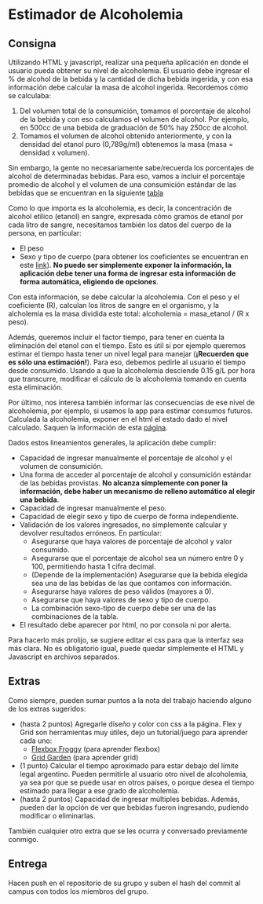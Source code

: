 # Estimador de Alcoholemia

## Consigna

Utilizando HTML y javascript, realizar una pequeña aplicación en donde el usuario pueda obtener su nivel de alcoholemia. El usuario debe ingresar el % de alcohol de la bebida y la cantidad de dicha bebida ingerida, y con esa información debe calcular la masa de alcohol ingerida. Recordemos cómo se calculaba:

1. Del volumen total de la consumición, tomamos el porcentaje de alcohol de la bebida y con eso calculamos el volumen de alcohol. Por ejemplo, en 500cc de una bebida de graduación de 50% hay 250cc de alcohol.
2. Tomamos el volumen de alcohol obtenido anteriormente, y con la densidad del etanol puro (0,789g/ml) obtenemos la masa (masa =  densidad x volumen).

Sin embargo, la gente no necesariamente sabe/recuerda los porcentajes de alcohol de determinadas bebidas. Para eso, vamos a incluir el porcentaje promedio de alcohol y el volumen de una consumición estándar de las bebidas que se encuentran en la siguiente [tabla](https://campus.ort.edu.ar/secundaria/belgrano/quimica/articulo/1127924/4-formas-de-expresar-concentracion-graduacion-alcoholica)

Como lo que importa es la alcoholemia, es decir, la concentración de alcohol etílico (etanol) en sangre, expresada cómo gramos de etanol por cada litro de sangre, necesitamos también los datos del cuerpo de la persona, en particular:

- El peso
- Sexo y tipo de cuerpo (para obtener los coeficientes se encuentran en este [link](https://campus.ort.edu.ar/secundaria/belgrano/quimica/articulo/1127949/alcoholemia-concentracion-de-alcohol-en-sangre)). **No puede ser simplemente exponer la información, la aplicación debe tener una forma de ingresar esta información de forma automática, eligiendo de opciones**.

Con esta información, se debe calcular la alcoholemia. Con el peso y el coeficiente (R), calculan los litros de sangre en el organismo, y la alcholemia es la masa dividida este total: alcoholemia = masa_etanol / (R x peso).

Además, queremos incluir el factor tiempo, para tener en cuenta la eliminación del etanol con el tiempo. Esto es útil si por ejemplo queremos estimar el tiempo hasta tener un nivel legal para manejar (**¡Recuerden que es sólo una estimación!**). Para eso, debemos pedirle al usuario el tiempo desde consumido. Usando a que la alcoholemia desciende 0.15 g/L por hora que transcurre, modificar el cálculo de la alcoholemia tomando en cuenta esta eliminación.

Por último, nos interesa también informar las consecuencias de ese nivel de alcoholemia, por ejemplo, si usamos la app para estimar consumos futuros. Calculada la alcoholemia, exponer en el html el estado dado el nivel calculado. Saquen la información de esta [página](https://campus.ort.edu.ar/secundaria/belgrano/quimica/articulo/1128361/6-alcoholemia-y-efectos-en-nuestro-organismo).

Dados estos lineamientos generales, la aplicación debe cumplir:

- Capacidad de ingresar manualmente el porcentaje de alcohol y el volumen de consumición.
- Una forma de acceder al porcentaje de alcohol y consumición estándar de las bebidas provistas. **No alcanza simplemente con poner la información, debe haber un mecanismo de relleno automático al elegir una bebida**.
- Capacidad de ingresar manualmente el peso.
- Capacidad de elegir sexo y tipo de cuerpo de forma independiente.
- Validación de los valores ingresados, no simplemente calcular y devolver resultados erróneos. En particular:
  - Asegurarse que haya valores de porcentaje de alcohol y valor consumido.
  - Asegurarse que el porcentaje de alcohol sea un número entre 0 y 100, permitiendo hasta 1 cifra decimal.
  - (Depende de la implementación) Asegurarse que la bebida elegida sea una de las bebidas de las que contamos con información.
  - Asegurarse haya valores de peso válidos (mayores a 0).
  - Asegurarse que haya valores de sexo y tipo de cuerpo.
  - La combinación sexo-tipo de cuerpo debe ser una de las combinaciones de la tabla.
- El resultado debe  aparecer por html, no por consola ni por alerta.

Para hacerlo más prolijo, se sugiere editar el css para que la interfaz sea más clara. No es obligatorio igual, puede quedar simplemente el HTML y Javascript en archivos separados.

## Extras

Como siempre, pueden sumar puntos a la nota del trabajo haciendo alguno de los extras sugeridos:
- (hasta 2 puntos) Agregarle diseño y color con css a la página. Flex y Grid son herramientas muy útiles, dejo un tutorial/juego para aprender cada uno:
  - [Flexbox Froggy](https://flexboxfroggy.com/) (para aprender flexbox)
  - [Grid Garden](https://cssgridgarden.com/) (para aprender grid)
- (1 punto) Calcular el tiempo aproximado para estar debajo del límite legal argentino. Pueden permitirle al usuario otro nivel de alcoholemia, ya sea por que se puede usar en otros países, o porque desea el tiempo estimado para llegar a ese grado de alcoholemia.
- (hasta 2 puntos) Capacidad de ingresar múltiples bebidas. Además, pueden dar la opción de ver que bebidas fueron ingresando, pudiendo modificar o eliminarlas.

También cualquier otro extra que se les ocurra y conversado previamente conmigo.

## Entrega
Hacen push en el repositorio de su grupo y suben el hash del commit al campus con todos los miembros del grupo.